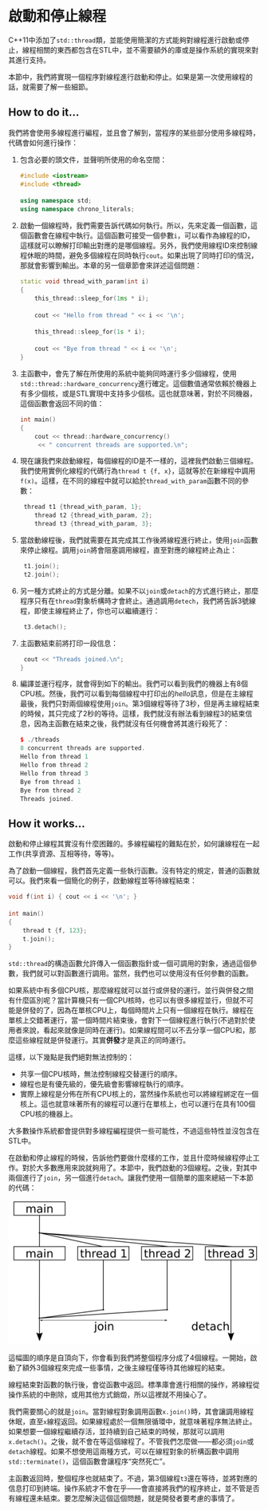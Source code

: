 # 啟動和停止線程

C++11中添加了`std::thread`類，並能使用簡潔的方式能夠對線程進行啟動或停止，線程相關的東西都包含在STL中，並不需要額外的庫或是操作系統的實現來對其進行支持。

本節中，我們將實現一個程序對線程進行啟動和停止。如果是第一次使用線程的話，就需要了解一些細節。

## How to do it...

我們將會使用多線程進行編程，並且會了解到，當程序的某些部分使用多線程時，代碼會如何進行操作：

1. 包含必要的頭文件，並聲明所使用的命名空間：

   ```c++
   #include <iostream>
   #include <thread>
   
   using namespace std;
   using namespace chrono_literals;
   ```

2. 啟動一個線程時，我們需要告訴代碼如何執行。所以，先來定義一個函數，這個函數會在線程中執行。這個函數可接受一個參數`i`，可以看作為線程的ID，這樣就可以瞭解打印輸出對應的是哪個線程。另外，我們使用線程ID來控制線程休眠的時間，避免多個線程在同時執行`cout`。如果出現了同時打印的情況，那就會影響到輸出。本章的另一個章節會來詳述這個問題：

   ```c++
   static void thread_with_param(int i)
   {
       this_thread::sleep_for(1ms * i);
       
       cout << "Hello from thread " << i << '\n';
       
       this_thread::sleep_for(1s * i);
       
       cout << "Bye from thread " << i << '\n';
   }
   ```

3. 主函數中，會先了解在所使用的系統中能夠同時運行多少個線程，使用`std::thread::hardware_concurrency`進行確定。這個數值通常依賴於機器上有多少個核，或是STL實現中支持多少個核。這也就意味著，對於不同機器，這個函數會返回不同的值：

   ```c++
   int main()
   {
       cout << thread::hardware_concurrency()
       	<< " concurrent threads are supported.\n";
   ```

4. 現在讓我們來啟動線程，每個線程的ID是不一樣的，這裡我們啟動三個線程。我們使用實例化線程的代碼行為`thread t {f, x}`，這就等於在新線程中調用`f(x)`。這樣，在不同的線程中就可以給於`thread_with_param`函數不同的參數：

   ```c++
   	thread t1 {thread_with_param, 1};
       thread t2 {thread_with_param, 2};
       thread t3 {thread_with_param, 3};
   ```

5. 當啟動線程後，我們就需要在其完成其工作後將線程進行終止，使用`join`函數來停止線程。調用`join`將會阻塞調用線程，直至對應的線程終止為止：

   ```c++
   	t1.join();
   	t2.join();
   ```

6. 另一種方式終止的方式是分離。如果不以`join`或`detach`的方式進行終止，那麼程序只有在`thread`對象析構時才會終止。通過調用`detech`，我們將告訴3號線程，即使主線程終止了，你也可以繼續運行：

   ```c++
   	t3.detach();
   ```

7. 主函數結束前將打印一段信息：

   ```c++
   	cout << "Threads joined.\n";
   }
   ```

8. 編譯並運行程序，就會得到如下的輸出。我們可以看到我們的機器上有8個CPU核。然後，我們可以看到每個線程中打印出的*hello*訊息，但是在主線程最後，我們只對兩個線程使用`join`。第3個線程等待了3秒，但是再主線程結束的時候，其只完成了2秒的等待。這樣，我們就沒有辦法看到線程3的結束信息，因為主函數在結束之後，我們就沒有任何機會將其進行殺死了：

   ```c++
   $ ./threads
   8 concurrent threads are supported.
   Hello from thread 1
   Hello from thread 2
   Hello from thread 3
   Bye from thread 1
   Bye from thread 2
   Threads joined.
   ```

## How it works...

啟動和停止線程其實沒有什麼困難的。多線程編程的難點在於，如何讓線程在一起工作(共享資源、互相等待，等等)。

為了啟動一個線程，我們首先定義一些執行函數。沒有特定的規定，普通的函數就可以。我們來看一個簡化的例子，啟動線程並等待線程結束：

```c++
void f(int i) { cout << i << '\n'; }

int main()
{
    thread t {f, 123};
    t.join();
}
```

`std::thread`的構造函數允許傳入一個函數指針或一個可調用的對象，通過這個參數，我們就可以對函數進行調用。當然，我們也可以使用沒有任何參數的函數。

如果系統中有多個CPU核，那麼線程就可以並行或併發的運行。並行與併發之間有什麼區別呢？當計算機只有一個CPU核時，也可以有很多線程並行，但就不可能是併發的了，因為在單核CPU上，每個時間片上只有一個線程在執行。線程在單核上交錯著運行，當一個時間片結束後，會對下一個線程進行執行(不過對於使用者來說，看起來就像是同時在運行)。如果線程間可以不去分享一個CPU和，那麼這些線程就是併發運行。其實**併發**才是真正的同時運行。

這樣，以下幾點是我們絕對無法控制的：

- 共享一個CPU核時，無法控制線程交替運行的順序。
- 線程也是有優先級的，優先級會影響線程執行的順序。
- 實際上線程是分佈在所有CPU核上的，當然操作系統也可以將線程綁定在一個核上。這也就意味著所有的線程可以運行在單核上，也可以運行在具有100個CPU核的機器上。

大多數操作系統都會提供對多線程編程提供一些可能性，不過這些特性並沒包含在STL中。

在啟動和停止線程的時候，告訴他們要做什麼樣的工作，並且什麼時候線程停止工作。對於大多數應用來說就夠用了。本節中，我們啟動的3個線程。之後，對其中兩個進行了`join`，另一個進行`detach`。讓我們使用一個簡單的圖來總結一下本節的代碼：

![](../../images/chapter9/9-3-1.png)

這幅圖的順序是自頂向下，你會看到我們將整個程序分成了4個線程。一開始，啟動了額外3個線程來完成一些事情，之後主線程僅等待其他線程的結束。

線程結束對函數的執行後，會從函數中返回。標準庫會進行相關的操作，將線程從操作系統的中刪除，或用其他方式銷燬，所以這裡就不用操心了。

我們需要關心的就是`join`。當對線程對象調用函數`x.join()`時，其會讓調用線程休眠，直至`x`線程返回。如果線程處於一個無限循環中，就意味著程序無法終止。如果想要一個線程繼續存活，並持續到自己結束的時候，那就可以調用`x.detach()`。之後，就不會在等這個線程了。不管我們怎麼做——都必須`join`或`detach`線程。如果不想使用這兩種方式，可以在線程對象的析構函數中調用`std::terminate()`，這個函數會讓程序“突然死亡”。

主函數返回時，整個程序也就結束了。不過，第3個線程`t3`還在等待，並將對應的信息打印到終端。操作系統才不會在乎——會直接將我們的程序終止，並不管是否有線程還未結束。要怎麼解決這個這個問題，就是開發者要考慮的事情了。